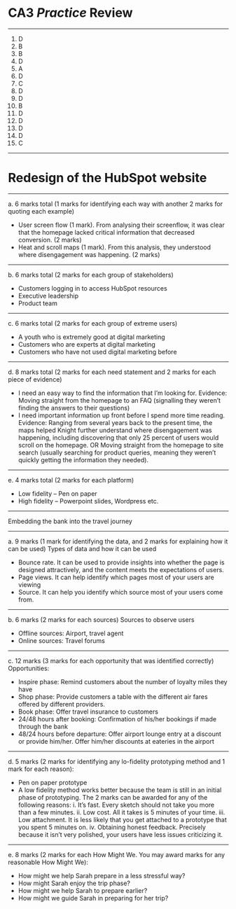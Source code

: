 # CA3 *Practice* Review

---

1. D 
2. B 
3. B 
4. D 
5. A 
6. D 
7. C 
8. D 
9. D 
10. B 
11. D 
12. D 
13. D 
14. D 
15. C

---

# Redesign of the HubSpot website

---

a. 6 marks total (1 marks for identifying each way with another 2 marks for quoting each example)
* User screen flow (1 mark). From analysing their screenflow, it was clear that the homepage lacked critical
information that decreased conversion. (2 marks)
* Heat and scroll maps (1 mark). From this analysis, they understood where disengagement was happening. (2 marks)

---

b. 6 marks total (2 marks for each group of stakeholders)
* Customers logging in to access HubSpot resources
* Executive leadership
* Product team

---

c. 6 marks total (2 marks for each group of extreme users)
* A youth who is extremely good at digital marketing
* Customers who are experts at digital marketing
* Customers who have not used digital marketing before

---

d. 8 marks total (2 marks for each need statement and 2 marks for each piece of evidence)
* I need an easy way to find the information that I’m looking for. Evidence: Moving straight from the homepage to an FAQ (signalling they weren’t finding
the answers to their questions)
* I need important information up front before I spend more time reading. Evidence: Ranging from several years back to the present time, the maps helped Knight further understand where disengagement was happening, including discovering that only 25 percent of users would scroll on the homepage. OR Moving straight from the homepage to site search (usually searching for product queries, meaning they weren’t quickly getting the information they needed).

---

e. 4 marks total (2 marks for each platform)
* Low fidelity – Pen on paper
* High fidelity – Powerpoint slides, Wordpress etc.

---

Embedding the bank into the travel journey

---


a. 9 marks (1 mark for identifying the data, and 2 marks for explaining how it can be used) Types of data and how it can be used
* Bounce rate. It can be used to provide insights into whether the page is designed attractively, and the content meets the expectations of users.
* Page views. It can help identify which pages most of your users are viewing
* Source. It can help you identify which source most of your users come from.


---

b. 6 marks (2 marks for each sources) Sources to observe users
* Offline sources: Airport, travel agent
* Online sources: Travel forums


---

c. 12 marks (3 marks for each opportunity that was identified correctly) Opportunities:
* Inspire phase: Remind customers about the number of loyalty miles they have
* Shop phase: Provide customers a table with the different air fares offered by different
providers.
* Book phase: Offer travel insurance to customers
* 24/48 hours after booking: Confirmation of his/her bookings if made through the bank
* 48/24 hours before departure: Offer airport lounge entry at a discount or provide
him/her. Offer him/her discounts at eateries in the airport

---

d. 5 marks (2 marks for identifying any lo-fidelity prototyping method and 1 mark for each reason):
* Pen on paper prototype
* A low fidelity method works better because the team is still in an initial phase of prototyping. The 2 marks can be awarded for any of the following reasons:
i. It’s fast. Every sketch should not take you more than a few minutes.
ii. Low cost. All it takes is 5 minutes of your time.
iii. Low attachment. It is less likely that you get attached to a prototype that you spent 5 minutes on.
iv. Obtaining honest feedback. Precisely because it isn’t very polished, your users have less issues criticizing it.


---

e. 8 marks (2 marks for each How Might We. You may award marks for any reasonable How Might We):
* How might we help Sarah prepare in a less stressful way?
* How might Sarah enjoy the trip phase?
* How might we help Sarah to prepare earlier?
* How might we guide Sarah in preparing for her trip?
